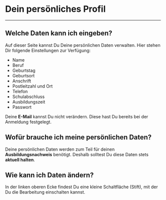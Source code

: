 # Dein persönliches Profil

- - - 

## Welche Daten kann ich eingeben?

Auf dieser Seite kannst Du Deine persönlichen Daten verwalten. Hier stehen Dir folgende Einstellungen zur Verfügung:

* Name
* Beruf
* Geburtstag
* Geburtsort
* Anschrift
* Postleitzahl und Ort
* Telefon
* Schulabschluss
* Ausbildungszeit
* Passwort

Deine **E-Mail** kannst Du nicht verändern. Diese hast Du bereits bei der Anmeldung festgelegt.

## Wofür brauche ich meine persönlichen Daten?
Deine persönlichen Daten werden zum Teil für deinen **Ausbildungsnachweis** benötigt. Deshalb solltest Du diese Daten stets **aktuell halten**.

## Wie kann ich Daten ändern?
In der linken oberen Ecke findest Du eine kleine Schaltfläche (Stift), mit der Du die Bearbeitung einschalten kannst.

